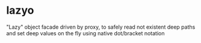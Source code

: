 # lazyo
"Lazy" object facade driven by proxy, to safely read not existent deep paths and set deep values on the fly using native dot/bracket notation
